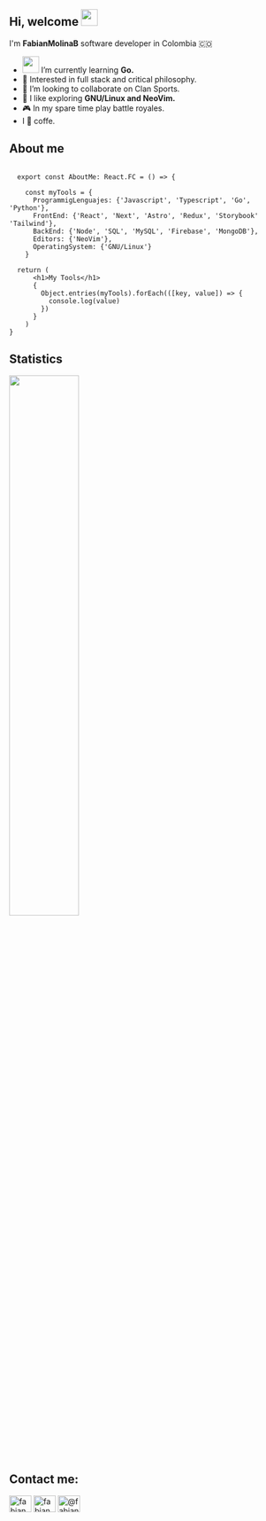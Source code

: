 <h2>Hi, welcome <img src="https://emojis.slackmojis.com/emojis/images/1588315024/8823/hyperkitty.gif?1588315024" width="30" /></h2>
<!--
<img src="./images/gopher.jpg" width="200" align="right">
-->
<p align="left" > I'm <b>FabianMolinaB</b> software developer in Colombia 🇨🇴
  
- <img src="https://media.giphy.com/media/9PwWklO9tSELtIhBka/giphy.gif" width="30"> I’m currently learning <b>Go.</b>
- 🧐 Interested in full stack and critical philosophy.
- 👏 I’m looking to collaborate on Clan Sports.
- 🥺 I like exploring <b>GNU/Linux and NeoVim.</b>
- 🎮 In my spare time play battle royales.
- I 🤎 coffe.

<h2>About me </h2>

```tsx
  
  export const AboutMe: React.FC = () => {
  
    const myTools = {
      ProgrammigLenguajes: {'Javascript', 'Typescript', 'Go', 'Python'},
      FrontEnd: {'React', 'Next', 'Astro', 'Redux', 'Storybook' 'Tailwind'},
      BackEnd: {'Node', 'SQL', 'MySQL', 'Firebase', 'MongoDB'},
      Editors: {'NeoVim'},
      OperatingSystem: {'GNU/Linux'}
    }
  
  return (
      <h1>My Tools</h1>
      {
        Object.entries(myTools).forEach(([key, value]) => {
          console.log(value)
        })
      }
    )
}
```
  
<h2> Statistics</h2>
<p>
  <img height="50%" width="auto" src ="https://github-readme-stats.vercel.app/api/top-langs/?username=fabianmolinab&layout=compact&hide_border=true&theme=darcula&bg_color=00000000&langs_count=6&hide=jupyter%20notebook,tex,css,php&exclude_repo=Pacman-AI">
</p>  
<h2 align="left">Contact me: </h2>
<p align="left">
<a href="https://twitter.com/fabianmolinab" target="blank"><img align="center" src="https://raw.githubusercontent.com/rahuldkjain/github-profile-readme-generator/master/src/images/icons/Social/twitter.svg" alt="fabianmolinab" height="30" width="40" /></a>
<a href="https://linkedin.com/in/fabianmolinab" target="blank"><img align="center" src="https://raw.githubusercontent.com/rahuldkjain/github-profile-readme-generator/master/src/images/icons/Social/linked-in-alt.svg" alt="fabianmolinab" height="30" width="40" /></a>
<a href="https://medium.com/@fabianmolinab" target="blank"><img align="center" src="https://raw.githubusercontent.com/rahuldkjain/github-profile-readme-generator/master/src/images/icons/Social/medium.svg" alt="@fabianmolinab" height="30" width="40" /></a>
</p>
